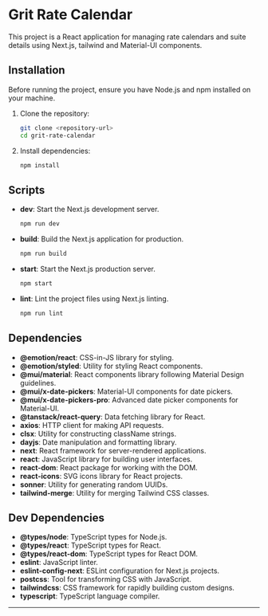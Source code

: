# Grit Rate Calendar

This project is a React application for managing rate calendars and suite details using Next.js, tailwind and Material-UI components.

## Installation

Before running the project, ensure you have Node.js and npm installed on your machine.

1. Clone the repository:

   ```bash
   git clone <repository-url>
   cd grit-rate-calendar
   ```

2. Install dependencies:

   ```bash
   npm install
   ```

## Scripts

- **dev**: Start the Next.js development server.

  ```bash
  npm run dev
  ```

- **build**: Build the Next.js application for production.

  ```bash
  npm run build
  ```

- **start**: Start the Next.js production server.

  ```bash
  npm start
  ```

- **lint**: Lint the project files using Next.js linting.
  ```bash
  npm run lint
  ```

## Dependencies

- **@emotion/react**: CSS-in-JS library for styling.
- **@emotion/styled**: Utility for styling React components.
- **@mui/material**: React components library following Material Design guidelines.
- **@mui/x-date-pickers**: Material-UI components for date pickers.
- **@mui/x-date-pickers-pro**: Advanced date picker components for Material-UI.
- **@tanstack/react-query**: Data fetching library for React.
- **axios**: HTTP client for making API requests.
- **clsx**: Utility for constructing className strings.
- **dayjs**: Date manipulation and formatting library.
- **next**: React framework for server-rendered applications.
- **react**: JavaScript library for building user interfaces.
- **react-dom**: React package for working with the DOM.
- **react-icons**: SVG icons library for React projects.
- **sonner**: Utility for generating random UUIDs.
- **tailwind-merge**: Utility for merging Tailwind CSS classes.

## Dev Dependencies

- **@types/node**: TypeScript types for Node.js.
- **@types/react**: TypeScript types for React.
- **@types/react-dom**: TypeScript types for React DOM.
- **eslint**: JavaScript linter.
- **eslint-config-next**: ESLint configuration for Next.js projects.
- **postcss**: Tool for transforming CSS with JavaScript.
- **tailwindcss**: CSS framework for rapidly building custom designs.
- **typescript**: TypeScript language compiler.

---
